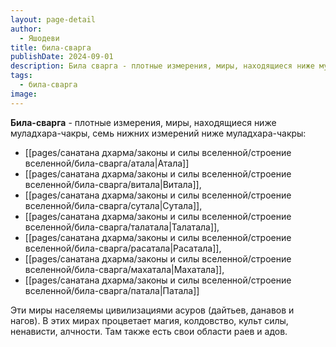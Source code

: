 ```yaml
---
layout: page-detail
author:
  - Яшодеви
title: била-сварга
publishDate: 2024-09-01
description: Била сварга - плотные измерения, миры, находящиеся ниже муладхара-чакры, семь нижних измерений ниже муладхара-чакры (Атала, Витала, Сутала, Талатала, Расатала, Махатала, Патала), населяемых не-богами — цивилизациями асуров (дайтьев, данавов и нагов). В этих мирах процветает магия, колдовство, культ силы, ненависти, алчности. Там также есть свои области раев и адов.
tags:
  - била-сварга
image:
---
```

**Била-сварга** - плотные измерения, миры, находящиеся ниже муладхара-чакры, семь нижних измерений ниже муладхара-чакры:
- [[pages/санатана дхарма/законы и силы вселенной/строение вселенной/била-сварга/атала|Атала]]
- [[pages/санатана дхарма/законы и силы вселенной/строение вселенной/била-сварга/витала|Витала]], 
- [[pages/санатана дхарма/законы и силы вселенной/строение вселенной/била-сварга/сутала|Сутала]], 
- [[pages/санатана дхарма/законы и силы вселенной/строение вселенной/била-сварга/талатала|Талатала]], 
- [[pages/санатана дхарма/законы и силы вселенной/строение вселенной/била-сварга/расатала|Расатала]], 
- [[pages/санатана дхарма/законы и силы вселенной/строение вселенной/била-сварга/махатала|Махатала]], 
- [[pages/санатана дхарма/законы и силы вселенной/строение вселенной/била-сварга/патала|Патала]]

Эти миры населяемы цивилизациями асуров (дайтьев, данавов и нагов). В этих мирах процветает магия, колдовство, культ силы, ненависти, алчности. Там также есть свои области раев и адов.


